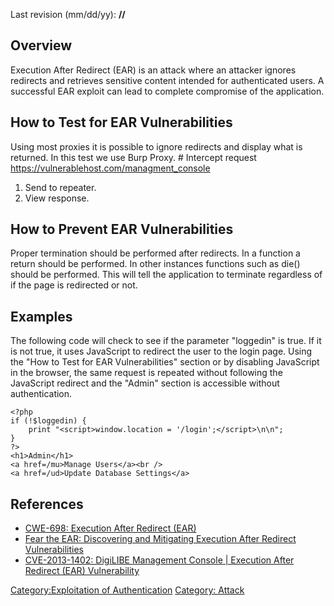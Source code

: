 Last revision (mm/dd/yy): **//**

## Overview

Execution After Redirect (EAR) is an attack where an attacker ignores
redirects and retrieves sensitive content intended for authenticated
users. A successful EAR exploit can lead to complete compromise of the
application.

## How to Test for EAR Vulnerabilities

Using most proxies it is possible to ignore redirects and display what
is returned. In this test we use Burp Proxy.
\# Intercept request <https://vulnerablehost.com/managment_console>

1.  Send to repeater.
2.  View response.

## How to Prevent EAR Vulnerabilities

Proper termination should be performed after redirects. In a function a
return should be performed. In other instances functions such as die()
should be performed. This will tell the application to terminate
regardless of if the page is redirected or not.

## Examples

The following code will check to see if the parameter "loggedin" is
true. If it is not true, it uses JavaScript to redirect the user to the
login page. Using the "How to Test for EAR Vulnerabilities" section or
by disabling JavaScript in the browser, the same request is repeated
without following the JavaScript redirect and the "Admin" section is
accessible without authentication.

    <?php
    if (!$loggedin) {
        print "<script>window.location = '/login';</script>\n\n";
    }
    ?>
    <h1>Admin</h1>
    <a href=/mu>Manage Users</a><br />
    <a href=/ud>Update Database Settings</a>

## References

  - [CWE-698: Execution After Redirect
    (EAR)](https://cwe.mitre.org/data/definitions/698.html)
  - [Fear the EAR: Discovering and Mitigating Execution After Redirect
    Vulnerabilities](http://cs.ucsb.edu/~bboe/public/pubs/fear-the-ear-ccs2011.pdf)
  - [CVE-2013-1402: DigiLIBE Management Console | Execution After
    Redirect (EAR)
    Vulnerability](https://nvd.nist.gov/vuln/detail/CVE-2013-1402)

[Category:Exploitation of
Authentication](Category:Exploitation_of_Authentication "wikilink")
[Category: Attack](Category:_Attack "wikilink")